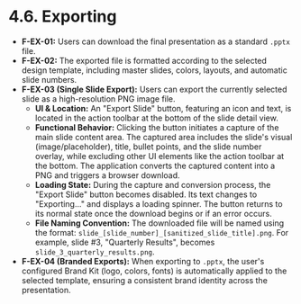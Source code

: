 # 4.6. Exporting

*   **F-EX-01:** Users can download the final presentation as a standard `.pptx` file.
*   **F-EX-02:** The exported file is formatted according to the selected design template, including master slides, colors, layouts, and automatic slide numbers.
*   **F-EX-03 (Single Slide Export):** Users can export the currently selected slide as a high-resolution PNG image file.
    *   **UI & Location:** An "Export Slide" button, featuring an icon and text, is located in the action toolbar at the bottom of the slide detail view.
    *   **Functional Behavior:** Clicking the button initiates a capture of the main slide content area. The captured area includes the slide's visual (image/placeholder), title, bullet points, and the slide number overlay, while excluding other UI elements like the action toolbar at the bottom. The application converts the captured content into a PNG and triggers a browser download.
    *   **Loading State:** During the capture and conversion process, the "Export Slide" button becomes disabled. Its text changes to "Exporting..." and displays a loading spinner. The button returns to its normal state once the download begins or if an error occurs.
    *   **File Naming Convention:** The downloaded file will be named using the format: `slide_[slide_number]_[sanitized_slide_title].png`. For example, slide #3, "Quarterly Results", becomes `slide_3_quarterly_results.png`.
*   **F-EX-04 (Branded Exports):** When exporting to `.pptx`, the user's configured Brand Kit (logo, colors, fonts) is automatically applied to the selected template, ensuring a consistent brand identity across the presentation.